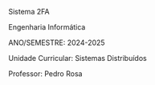Sistema 2FA

Engenharia Informática

ANO/SEMESTRE: 2024-2025

Unidade Curricular: Sistemas Distribuídos

Professor: Pedro Rosa
